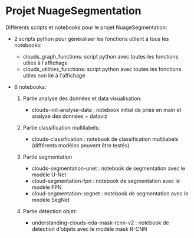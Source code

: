 # Projet NuageSegmentation 

Différents scripts et notebooks pour le projet NuageSegmentation:

* 2 scripts python pour généraliser les fonctions utilent à tous les notebooks: 

  * clouds_graph_functions: script python avec toutes les fonctions utiles à l'affichage
  * clouds_utilities_functions: script python avec toutes les fonctions utiles non lié à l'affichage
  
* 6 notebooks:
  
    1. Partie analyse des données et data visualisation:
          * clouds-init-analyse-data : notebook initial de prise en main et analyse des données + dataviz
          
    2. Partie classification multilabels:
          * clouds-classification : notebook de classification multilabels (différents modèles peuvent être testés)
          
    3. Partie segmentation
          * clouds-segmentation-unet : notebook de segmentation avec le modèle U-Net
          * cloud-segmentation-fpn : notebook de segmentation avec le modèle FPN
          * cloud-segmentation-segnet : notebook de segmentation avec le modèle SegNet
          
    4. Partie détection objet:
          * understanding-clouds-eda-mask-rcnn-v2 : notebook de détection d'objets avec le modèle mask R-CNN
    
